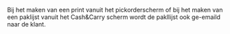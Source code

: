 Bij het maken van  een print vanuit het pickorderscherm of bij het maken van een paklijst vanuit het Cash&Carry scherm wordt de pakllijst ook ge-emaild naar de klant.